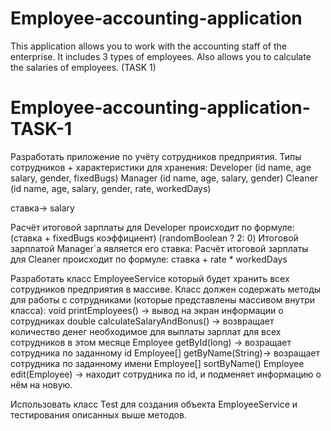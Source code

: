 # Employee-accounting-application
This application allows you to work with the accounting staff of the enterprise. It includes 3 types of employees. Also allows you to calculate the salaries of employees. (TASK 1)
# Employee-accounting-application-TASK-1
Разработать приложение по учёту сотрудников предприятия.
Типы сотрудников + характеристики для хранения:
Developer (id name, age salary, gender, fixedBugs)
Manager (id name, age, salary, gender)
Cleaner (id name, age, salary, gender, rate, workedDays)

ставка-> salary

Расчёт итоговой зарплаты для Developer происходит по формуле:
(ставка + fixedBugs коэффициент) (randomBoolean ? 2: 0)
Итоговой зарплатой Manager`a является его ставка:
Расчёт итоговой зарплаты для Cleaner происходит по формуле:
ставка + rate * workedDays

Разработать класс EmployeeService который будет хранить всех сотрудников предприятия в массиве.
Класс должен содержать методы для работы с сотрудниками (которые представлены массивом внутри класса):
void printEmployees() -> вывод на экран информации о сотрудниках
double calculateSalaryAndBonus() -> возвращает количество денег необходимое для выплаты зарплат для всех сотрудников в этом месяце
Employee getById(long) -> возращает сотрудника по заданному id
Employee[] getByName(String)-> возращает сотрудника по заданному имени
Employee[] sortByName()
Employee edit(Employee) -> находит сотрудника по id, и подменяет информацию о нём на новую.

Использовать класс Test для создания объекта EmployeeService и тестирования описанных выше методов.
